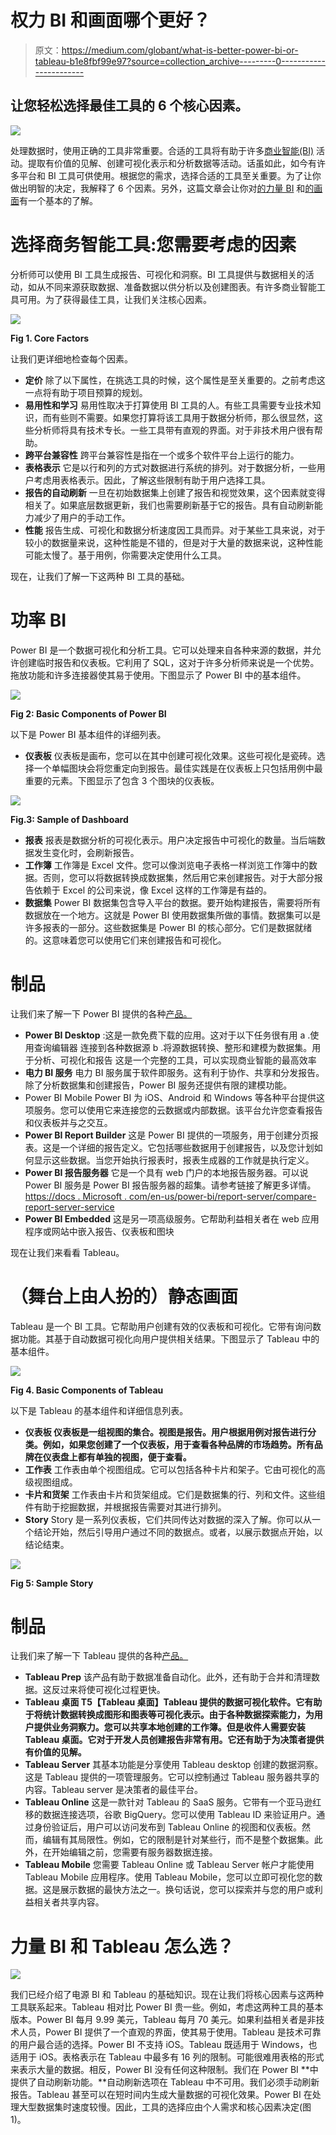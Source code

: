 # 权力 BI 和画面哪个更好？

> 原文：<https://medium.com/globant/what-is-better-power-bi-or-tableau-b1e8fbf99e97?source=collection_archive---------0----------------------->

## 让您轻松选择最佳工具的 6 个核心因素。

![](img/3d31e7835fa8ef0428673db23d71fcde.png)

处理数据时，使用正确的工具非常重要。合适的工具将有助于许多[商业智能(BI)](https://en.wikipedia.org/wiki/Business_intelligence) 活动。提取有价值的见解、创建可视化表示和分析数据等活动。话虽如此，如今有许多平台和 BI 工具可供使用。根据您的需求，选择合适的工具至关重要。为了让你做出明智的决定，我解释了 6 个因素。另外，这篇文章会让你对[的力量 BI](https://powerbi.microsoft.com/en-us/what-is-power-bi/) 和[的画面](https://www.tableau.com/why-tableau/what-is-tableau)有一个基本的了解。

# 选择商务智能工具:您需要考虑的因素

分析师可以使用 BI 工具生成报告、可视化和洞察。BI 工具提供与数据相关的活动，如从不同来源获取数据、准备数据以供分析以及创建图表。有许多商业智能工具可用。为了获得最佳工具，让我们关注核心因素。

![](img/1aeef5843fc5e6c4e08fe56f677a006f.png)

**Fig 1\. Core Factors**

让我们更详细地检查每个因素。

*   **定价** 除了以下属性，在挑选工具的时候，这个属性是至关重要的。之前考虑这一点将有助于项目预算的规划。
*   **易用性和学习** 易用性取决于打算使用 BI 工具的人。有些工具需要专业技术知识，而有些则不需要。如果您打算将该工具用于数据分析师，那么很显然，这些分析师将具有技术专长。一些工具带有直观的界面。对于非技术用户很有帮助。
*   **跨平台兼容性** 跨平台兼容性是指在一个或多个软件平台上运行的能力。
*   **表格表示** 它是以行和列的方式对数据进行系统的排列。对于数据分析，一些用户考虑用表格表示。因此，了解这些限制有助于用户选择工具。
*   **报告的自动刷新** 一旦在初始数据集上创建了报告和视觉效果，这个因素就变得相关了。如果底层数据更新，我们也需要刷新基于它的报告。具有自动刷新能力减少了用户的手动工作。
*   **性能** 报告生成、可视化和数据分析速度因工具而异。对于某些工具来说，对于较小的数据量来说，这种性能是不错的，但是对于大量的数据来说，这种性能可能太慢了。基于用例，你需要决定使用什么工具。

现在，让我们了解一下这两种 BI 工具的基础。

# 功率 BI

Power BI 是一个数据可视化和分析工具。它可以处理来自各种来源的数据，并允许创建临时报告和仪表板。它利用了 SQL，这对于许多分析师来说是一个优势。拖放功能和许多连接器使其易于使用。下图显示了 Power BI 中的基本组件。

![](img/a676812355acd92ac52cf3e1bb90cf03.png)

**Fig 2: Basic Components of Power BI**

以下是 Power BI 基本组件的详细列表。

*   **仪表板** 仪表板是画布，您可以在其中创建可视化效果。这些可视化是瓷砖。选择一个单幅图块会将您重定向到报告。最佳实践是在仪表板上只包括用例中最重要的元素。下图显示了包含 3 个图块的仪表板。

![](img/5b06cdb3fd561ba242b089561e25822f.png)

**Fig.3: Sample of Dashboard**

*   **报表** 报表是数据分析的可视化表示。用户决定报告中可视化的数量。当后端数据发生变化时，会刷新报告。
*   **工作簿** 工作簿是 Excel 文件。您可以像浏览电子表格一样浏览工作簿中的数据。否则，您可以将数据转换成数据集，然后用它来创建报告。对于大部分报告依赖于 Excel 的公司来说，像 Excel 这样的工作簿是有益的。
*   **数据集** Power BI 数据集包含导入平台的数据。要开始构建报告，需要将所有数据放在一个地方。这就是 Power BI 使用数据集所做的事情。数据集可以是许多报表的一部分。这些数据集是 Power BI 的核心部分。它们是数据就绪的。这意味着您可以使用它们来创建报告和可视化。

# 制品

让我们来了解一下 Power BI 提供的各种[产品。](https://powerbi.microsoft.com/en-us/)

*   **Power BI Desktop** :这是一款免费下载的应用。这对于以下任务很有用
    a .使用查询编辑器
    连接到各种数据源 b .将源数据转换、整形和建模为数据集。用于分析、可视化和报告
    这是一个完整的工具，可以实现商业智能的最高效率
*   **电力 BI 服务** 电力 BI 服务属于软件即服务。这有利于协作、共享和分发报告。除了分析数据集和创建报告，Power BI 服务还提供有限的建模功能。
*   Power BI Mobile
    Power BI 为 iOS、Android 和 Windows 等各种平台提供这项服务。您可以使用它来连接您的云数据或内部数据。该平台允许您查看报告和仪表板并与之交互。
*   **Power BI Report Builder** 这是 Power BI 提供的一项服务，用于创建分页报表。这是一个详细的报告定义。它包括哪些数据用于创建报告，以及您计划如何显示这些数据。当您开始执行报表时，报表生成器的工作就是执行定义。
*   **Power BI 报告服务器** 它是一个具有 web 门户的本地报告服务器。可以说 Power BI 服务是 Power BI 报告服务器的超集。请参考链接了解更多详情。[https://docs . Microsoft . com/en-us/power-bi/report-server/compare-report-server-service](https://docs.microsoft.com/en-us/power-bi/report-server/compare-report-server-service)
*   **Power BI Embedded** 这是另一项高级服务。它帮助利益相关者在 web 应用程序或网站中嵌入报告、仪表板和图块

现在让我们来看看 Tableau。

# （舞台上由人扮的）静态画面

Tableau 是一个 BI 工具。它帮助用户创建有效的仪表板和可视化。它带有询问数据功能。其基于自动数据可视化向用户提供相关结果。下图显示了 Tableau 中的基本组件。

![](img/4037038d7b10efc7e27abd029beecd59.png)

**Fig 4\. Basic Components of Tableau**

以下是 Tableau 的基本组件和详细信息列表。

*   **仪表板
    仪表板是一组视图的集合。视图是报告。用户根据用例对报告进行分类。例如，如果您创建了一个仪表板，用于查看各种品牌的市场趋势。所有品牌在仪表盘上都有单独的视图，便于查看。**
*   **工作表** 工作表由单个视图组成。它可以包括各种卡片和架子。它由可视化的高级视图组成。
*   **卡片和货架** 工作表由卡片和货架组成。它们是数据集的行、列和文件。这些组件有助于挖掘数据，并根据报告需要对其进行排列。
*   **Story** Story 是一系列仪表板，它们共同传达对数据的深入了解。你可以从一个结论开始，然后引导用户通过不同的数据点。或者，以展示数据点开始，以结论结束。

![](img/9b41ae71d69fa7028a67d3d07926b5ac.png)

**Fig 5: Sample Story**

# 制品

让我们来了解一下 Tableau 提供的各种[产品。](https://www.tableau.com/products)

*   **Tableau Prep** 该产品有助于数据准备自动化。此外，还有助于合并和清理数据。这反过来将使可视化过程更快。
*   **Tableau 桌面
    T5【Tableau 桌面】Tableau 提供的数据可视化软件。它有助于将统计数据转换成图形和图表等可视化表示。由于各种数据探索能力，为用户提供业务洞察力。您可以共享本地创建的工作簿。但是收件人需要安装 Tableau 桌面。它对于开发人员创建报告非常有用。它还有助于为决策者提供有价值的见解。**
*   **Tableau Server** 其基本功能是分享使用 Tableau desktop 创建的数据洞察。这是 Tableau 提供的一项管理服务。它可以控制通过 Tableau 服务器共享的内容。Tableau server 是决策者的最佳平台。
*   **Tableau Online** 这是一款针对 Tableau 的 SaaS 服务。它带有一个亚马逊红移的数据连接选项，谷歌 BigQuery。您可以使用 Tableau ID 来验证用户。通过身份验证后，用户可以访问发布到 Tableau Online 的视图和仪表板。然而，编辑有其局限性。例如，它的限制是针对某些行，而不是整个数据集。此外，在开始编辑之前，您需要有服务器数据连接。
*   **Tableau Mobile** 您需要 Tableau Online 或 Tableau Server 帐户才能使用 Tableau Mobile 应用程序。使用 Tableau Mobile，您可以立即可视化您的数据。这是展示数据的最快方法之一。换句话说，您可以探索并与您的用户或利益相关者共享内容。

# 力量 BI 和 Tableau 怎么选？

![](img/088580ed419c59e9ac00fbadfa11e070.png)

我们已经介绍了电源 BI 和 Tableau 的基础知识。现在让我们将核心因素与这两种工具联系起来。Tableau 相对比 Power BI 贵一些。例如，考虑这两种工具的基本版本。Power BI 每月 9.99 美元，Tableau 每月 70 美元。如果利益相关者是非技术人员，Power BI 提供了一个直观的界面，使其易于使用。Tableau 是技术可靠的用户最合适的选择。Power BI 不支持 iOS。Tableau 既适用于 Windows，也适用于 iOS。表格表示在 Tableau 中最多有 16 列的限制。可能很难用表格的形式来表示大量的数据。相反，Power BI 没有任何这种限制。我们在 Power BI **中提供了自动刷新功能。**自动刷新选项在 Tableau 中不可用。我们必须手动刷新报告。Tableau 甚至可以在短时间内生成大量数据的可视化效果。Power BI 在处理大型数据集时速度较慢。因此，工具的选择应由个人需求和核心因素决定(图 1)。